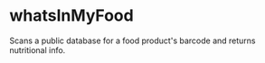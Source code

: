# whatsInMyFood

Scans a public database for a food product's barcode and returns nutritional info.
